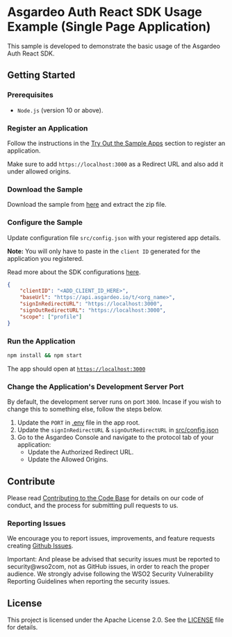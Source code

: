 # Asgardeo Auth React SDK Usage Example (Single Page Application)

This sample is developed to demonstrate the basic usage of the Asgardeo Auth React SDK.

## Getting Started

### Prerequisites
-   `Node.js` (version 10 or above).

### Register an Application

Follow the instructions in the [Try Out the Sample Apps](../../SAMPLE_APPS.md#try-out-the-sample-apps) section to register an application.

Make sure to add `https://localhost:3000` as a Redirect URL and also add it under allowed origins. 

### Download the Sample

Download the sample from [here](https://github.com/asgardeo/asgardeo-auth-react-sdk/releases/latest/download/asgardeo-react-app.zip) and extract the zip file.

### Configure the Sample

Update configuration file `src/config.json` with your registered app details.

**Note:** You will only have to paste in the `client ID` generated for the application you registered.

Read more about the SDK configurations [here](../../README.md#authprovider).

```json
{
    "clientID": "<ADD_CLIENT_ID_HERE>",
    "baseUrl": "https://api.asgardeo.io/t/<org_name>",
    "signInRedirectURL": "https://localhost:3000",
    "signOutRedirectURL": "https://localhost:3000",
    "scope": ["profile"]
}
```

### Run the Application

```bash
npm install && npm start
```
The app should open at [`https://localhost:3000`](https://localhost:3000)

### Change the Application's Development Server Port

By default, the development server runs on port `3000`. Incase if you wish to change this to something else, 
follow the steps below.

1. Update the `PORT` in [.env](../asgardeo-vite-app/.env) file in the app root.
2. Update the `signInRedirectURL` & `signOutRedirectURL` in [src/config.json](./src/config.json)
3. Go to the Asgardeo Console and navigate to the protocol tab of your application:
    - Update the Authorized Redirect URL.
    - Update the Allowed Origins.

## Contribute

Please read [Contributing to the Code Base](http://wso2.github.io/) for details on our code of conduct, and the process for submitting pull requests to us.

### Reporting Issues

We encourage you to report issues, improvements, and feature requests creating [Github Issues](https://github.com/asgardeo/asgardeo-auth-react-sdk/issues).

Important: And please be advised that security issues must be reported to security@wso2com, not as GitHub issues, in order to reach the proper audience. We strongly advise following the WSO2 Security Vulnerability Reporting Guidelines when reporting the security issues.

## License

This project is licensed under the Apache License 2.0. See the [LICENSE](../../LICENSE) file for details.
